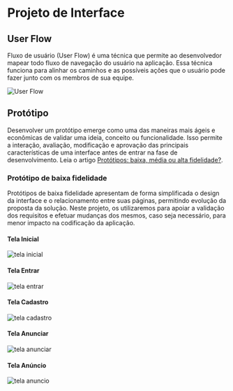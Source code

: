 
# Projeto de Interface

## User Flow

Fluxo de usuário (User Flow) é uma técnica que permite ao desenvolvedor mapear todo fluxo de navegação do usuário na aplicação. Essa técnica funciona para alinhar os caminhos e as possíveis ações que o usuário pode fazer junto com os membros de sua equipe.

![User Flow](https://i.ibb.co/cY3zBzq/Imagem-do-Whats-App-de-2024-04-22-s-18-31-44-16a18ffa.jpg)

## Protótipo

Desenvolver um protótipo emerge como uma das maneiras mais ágeis e econômicas de validar uma ideia, conceito ou funcionalidade. Isso permite a interação, avaliação, modificação e aprovação das principais características de uma interface antes de entrar na fase de desenvolvimento. Leia o artigo [Protótipos: baixa, média ou alta fidelidade?](https://medium.com/ladies-that-ux-br/prot%C3%B3tipos-baixa-m%C3%A9dia-ou-alta-fidelidade-71d897559135).

### Protótipo de baixa fidelidade

Protótipos de baixa fidelidade apresentam de forma simplificada o design da interface e o relacionamento entre suas páginas, permitindo evolução da proposta da solução. Neste projeto, os utilizaremos para apoiar a validação dos requisitos e efetuar mudanças dos mesmos, caso seja necessário, para menor impacto na codificação da aplicação.

#### Tela Inicial
![tela inicial](https://i.ibb.co/NYhLDq8/tela-1.png)

#### Tela Entrar 
![tela entrar](https://i.ibb.co/p0VW6mP/tela-2.png)

#### Tela Cadastro
![tela cadastro](https://i.ibb.co/pnW74J3/tela-3.png)

#### Tela Anunciar
![tela anunciar](https://i.ibb.co/jg7whCY/tela-4.png)

#### Tela Anúncio
![tela anuncio](https://i.ibb.co/4Z9nbtP/tela-5.png)

